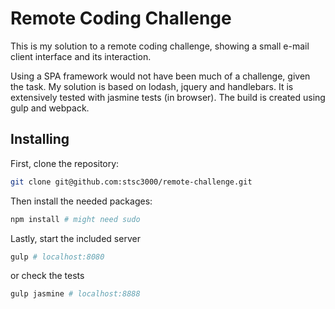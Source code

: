# Remote Coding Challenge

This is my solution to a remote coding challenge, showing a small e-mail client
interface and its interaction.

Using a SPA framework would not have been much of a challenge, given the task. My solution is based on lodash, jquery and handlebars. It is extensively tested with jasmine tests (in browser). The build is created using gulp and webpack.

## Installing

First, clone the repository:
```bash
git clone git@github.com:stsc3000/remote-challenge.git
```

Then install the needed packages:
```bash
npm install # might need sudo
```

Lastly, start the included server
```bash
gulp # localhost:8080
```

or check the tests
```bash
gulp jasmine # localhost:8888
```

